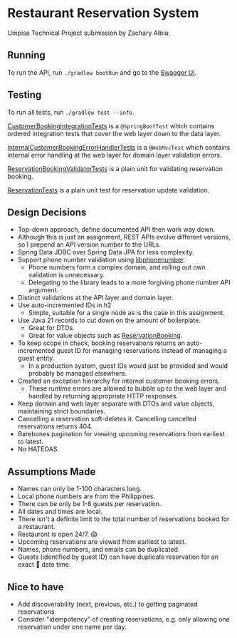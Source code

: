 # Restaurant Reservation System

Umpisa Technical Project submission by Zachary Albia.

## Running

To run the API, run `./gradlew bootRun` and go to the [Swagger UI](http://localhost:8080/swagger-ui/index.html).

## Testing

To run all tests, run `./gradlew test --info`.

[CustomerBookingIntegrationTests](src/test/java/zalbia/restaurant/booking/rest/api/v1/CustomerBookingIntegrationTests.java)
is a `@SpringBootTest` which contains ordered integration tests that cover the web layer down to the data layer.

[InternalCustomerBookingErrorHandlerTests](src/test/java/zalbia/restaurant/booking/rest/api/v1/InternalCustomerBookingErrorHandlerTests.java)
is a `@WebMvcTest` which contains internal error handling at the web layer for domain layer validation errors.

[ReservationBookingValidatorTests](src/test/java/zalbia/restaurant/booking/domain/ReservationBookingValidatorTests.java)
is a plain unit for validating reservation booking.

[ReservationTests](src/test/java/zalbia/restaurant/booking/domain/ReservationTests.java) is a plain unit test for
reservation update validation.

## Design Decisions

- Top-down approach, define documented API then work way down.
- Although this is just an assignment, REST APIs evolve different versions, so I prepend an API version number to the
  URLs.
- Spring Data JDBC over Spring Data JPA for less complexity.
- Support phone number validation using [libphonenumber](https://github.com/google/libphonenumber).
    - Phone numbers form a complex domain, and rolling out own validation is unnecessary.
    - Delegating to the library leads to a more forgiving phone number API argument.
- Distinct validations at the API layer and domain layer.
- Use auto-incremented IDs in h2
    - Simple, suitable for a single node as is the case in this assignment.
- Use Java 21 records to cut down on the amount of boilerplate.
    - Great for DTOs.
    - Great for value objects such
      as [ReservationBooking](src/main/java/zalbia/restaurant/booking/domain/ReservationBooking.java).
- To keep scope in check, booking reservations returns an auto-incremented guest ID for managing reservations instead of
  managing a guest entity.
    - In a production system, guest IDs would just be provided and would probably be managed elsewhere.
- Created an exception hierarchy for internal customer booking errors.
    - These runtime errors are allowed to bubble up to the web layer and handled by returning appropriate HTTP
      responses.
- Keep domain and web layer separate with DTOs and value objects, maintaining strict boundaries.
- Cancelling a reservation soft-deletes it. Cancelling cancelled reservations returns 404.
- Barebones pagination for viewing upcoming reservations from earliest to latest.
- No HATEOAS.

## Assumptions Made

- Names can only be 1-100 characters long.
- Local phone numbers are from the Philippines.
- There can be only be 1-8 guests per reservation.
- All dates and times are local.
- There isn't a definite limit to the total number of reservations booked for a restaurant.
- Restaurant is open 24/7. 😱
- Upcoming reservations are viewed from earliest to latest.
- Names, phone numbers, and emails can be duplicated.
- Guests (identified by guest ID) can have duplicate reservation for an exact 🤔 date time.

## Nice to have

- Add discoverability (next, previous, etc.) to getting paginated reservations
- Consider "idempotency" of creating reservations, e.g. only allowing one reservation under one name per day. 
